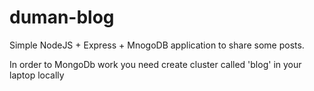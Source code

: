 # duman-blog

Simple NodeJS + Express + MnogoDB application to share some posts. 


In order to MongoDb work you need create cluster called 'blog' in your laptop locally 

